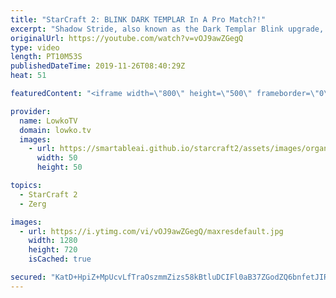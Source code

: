 ```yaml
---
title: "StarCraft 2: BLINK DARK TEMPLAR In A Pro Match?!"
excerpt: "Shadow Stride, also known as the Dark Templar Blink upgrade, is one of the most underused upgrades in StarCraft 2. In this professional match that was played during the World Championship Series, Classic decides to give it a try versus one of the best Zergs in the world.  Get more videos & support my"
originalUrl: https://youtube.com/watch?v=vOJ9awZGegQ
type: video
length: PT10M53S
publishedDateTime: 2019-11-26T08:40:29Z
heat: 51

featuredContent: "<iframe width=\"800\" height=\"500\" frameborder=\"0\" src=\"https://www.youtube.com/embed/vOJ9awZGegQ\" allow=\"accelerometer; autoplay; encrypted-media; gyroscope; picture-in-picture\" allowfullscreen></iframe>"

provider:
  name: LowkoTV
  domain: lowko.tv
  images:
    - url: https://smartableai.github.io/starcraft2/assets/images/organizations/lowko.tv-50x50.jpg
      width: 50
      height: 50

topics:
  - StarCraft 2
  - Zerg

images:
  - url: https://i.ytimg.com/vi/vOJ9awZGegQ/maxresdefault.jpg
    width: 1280
    height: 720
    isCached: true

secured: "KatD+HpiZ+MpUcvLfTraOszmmZizs58kBtluDCIFl0aB37ZGodZQ6bnfetJIRVlqtHxMcA4vFPjP5k0NtlMaQLaKyf4GzhDMEYpZ4XEehdnWfyUr/6LycdpcpZ8Mz8J4fT3ZqHcCn5EFFoz7obHHAxfPk7EqN6UT7zZ9NJMQXexfBqmg0FQF5eTjiieCTquO3sIcN+vYJd/e7+xcFFB8KlWR4+cexwD1rlZ3Eg+hTKTPkbu1JjS6Iuiax2MrVHeYKuRe9SrXnykm5oBJ8xX5Oi8CK69itag45TGZ3QtteHXknSjA5UwzBNxfbRnL/Fv0yCnQH0Ie4Ogn3DpyXHuseaOCvRC1V9pNaOQtmwOAZiVtvUOdfMddyFn5Uo3yvPvwHRQMTfT0xgAD3Xhc45dNSU5n0IW4RjhRBnvq1sjMETE=;gfaFxp0VW7wau2lqe0f8Gg=="
---
```


